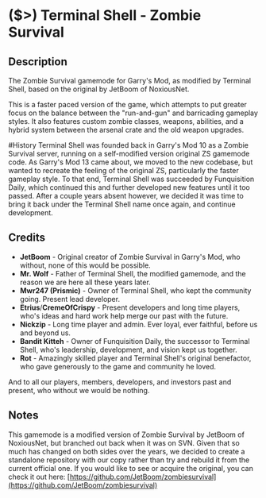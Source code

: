 # ($>) Terminal Shell - Zombie Survival

## Description
The Zombie Survival gamemode for Garry's Mod, as modified by Terminal Shell, based on the original by JetBoom of NoxiousNet.

This is a faster paced version of the game, which attempts to put greater focus on the balance between the "run-and-gun" and barricading gameplay styles. It also features custom zombie classes, weapons, abilities, and a hybrid system between the arsenal crate and the old weapon upgrades.

#History
Terminal Shell was founded back in Garry's Mod 10 as a Zombie Survival server, running on a self-modified version original ZS gamemode code. As Garry's Mod 13 came about, we moved to the new codebase, but wanted to recreate the feeling of the original ZS, particularly the faster gameplay style. To that end, Terminal Shell was succeeded by Funquisition Daily, which continued this and further developed new features until it too passed. After a couple years absent however, we decided it was time to bring it back under the Terminal Shell name once again, and continue development.

## Credits
* **JetBoom** - Original creator of Zombie Survival in Garry's Mod, who without, none of this would be possible.
* **Mr. Wolf** - Father of Terminal Shell, the modified gamemode, and the reason we are here all these years later.
* **Mwr247 (Prismic)** - Owner of Terminal Shell, who kept the community going. Present lead developer.
* **Etrius**/**CremeOfCrispy** - Present developers and long time players, who's ideas and hard work help merge our past with the future.
* **Nickzip** - Long time player and admin. Ever loyal, ever faithful, before us and beyond us.
* **Bandit Kitteh** - Owner of Funquisition Daily, the successor to Terminal Shell, who's leadership, development, and vision kept us together.
* **Rot** - Amazingly skilled player and Terminal Shell's original benefactor, who gave generously to the game and community he loved.

And to all our players, members, developers, and investors past and present, who without we would be nothing.

## Notes
This gamemode is a modified version of Zombie Survival by JetBoom of NoxiousNet, but branched out back when it was on SVN. Given that so much has changed on both sides over the years, we decided to create a standalone repository with our copy rather than try and rebuild it from the current official one. If you would like to see or acquire the original, you can check it out here: [https://github.com/JetBoom/zombiesurvival](https://github.com/JetBoom/zombiesurvival)
